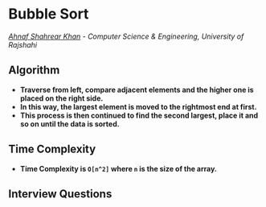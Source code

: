 # Bubble Sort
*[Ahnaf Shahrear Khan](https://github.com/ahnafshahrear) - Computer Science & Engineering, University of Rajshahi*



## Algorithm
- **Traverse from left, compare adjacent elements and the higher one is placed on the right side.**
- **In this way, the largest element is moved to the rightmost end at first.**
- **This process is then continued to find the second largest, place it and so on until the data is sorted.**


## Time Complexity
- **Time Complexity is `O[n^2]` where `n` is the size of the array.**




## Interview Questions 
